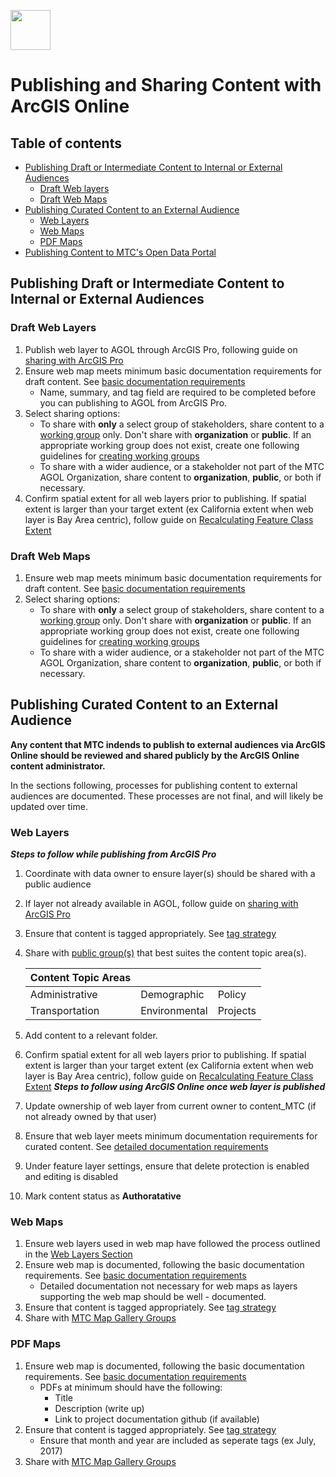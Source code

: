 
<a href="url"><img src="http://gis.mtc.ca.gov/mtcimages/mtcgisLogo.png" align="top" height="64" width="64" ></a>

# Publishing and Sharing Content with ArcGIS Online

## Table of contents

- [Publishing Draft or Intermediate Content to Internal or External Audiences](#publishing-draft-or-intermediate-content-to-internal-or-external-audiences)
  - [Draft Web layers](#draft-web-maps)
  - [Draft Web Maps](#draft-web-maps)
- [Publishing Curated Content to an External Audience](#publishing-curated-content-to-an-external-audience)
  - [Web Layers](#web-layers)
  - [Web Maps](#web-maps)
  - [PDF Maps](#pdf-maps)
- [Publishing Content to MTC's Open Data Portal](opendata/openDataSite.md)

## Publishing Draft or Intermediate Content to Internal or External Audiences

### Draft Web Layers

1. Publish web layer to AGOL through ArcGIS Pro, following guide on [sharing with ArcGIS Pro](AGOL-Technical-Resources.md#publishing-web-layers-to-agol-with-arcgis-pro)
2. Ensure web map meets minimum basic documentation requirements for draft content. See [basic documentation requirements](Documentation.md#basic-documentation) 
    - Name, summary, and tag field are required to be completed before you can publishing to AGOL from ArcGIS Pro.
3. Select sharing options:  
    - To share with **only** a select group of stakeholders, share content to a [working group](Creating-Groups.md#create-working-groups) only. Don't share with **organization** or **public**. If an appropriate working group does not exist, create one following guidelines for [creating working groups](Creating-Groups.md#create-working-groups) 
    - To share with a wider audience, or a stakeholder not part of the MTC AGOL Organization, share content to **organization**, **public**, or both if necessary. 
4. Confirm spatial extent for all web layers prior to publishing. If spatial extent is larger than your target extent (ex California extent when web layer is Bay Area centric), follow guide on [Recalculating Feature Class Extent](AGOL-Technical-Resources.md#recalculate-feature-class-extent) 

### Draft Web Maps 

1. Ensure web map meets minimum basic documentation requirements for draft content. See [basic documentation requirements](Documentation.md#basic-documentation)
2. Select sharing options:  
    - To share with **only** a select group of stakeholders, share content to a [working group](Creating-Groups.md#create-working-groups) only. Don't share with **organization** or **public**. If an appropriate working group does not exist, create one following guidelines for [creating working groups](Creating-Groups.md#create-working-groups) 
    - To share with a wider audience, or a stakeholder not part of the MTC AGOL Organization, share content to **organization**, **public**, or both if necessary. 

## Publishing Curated Content to an External Audience

**Any content that MTC indends to publish to external audiences via ArcGIS Online should be reviewed and shared publicly by the ArcGIS Online content administrator.**    

In the sections following, processes for publishing content to external audiences are documented. These processes are not final, and will likely be updated over time.

### Web Layers

***Steps to follow while publishing from ArcGIS Pro***
1. Coordinate with data owner to ensure layer(s) should be shared with a public audience
2. If layer not already available in AGOL, follow guide on [sharing with ArcGIS Pro](AGOL-Technical-Resources.md#publishing-web-layers-to-agol-with-arcgis-pro)
3. Ensure that content is tagged appropriately. See [tag strategy](https://mtcdrive.app.box.com/file/198480762097)
4. Share with [public group(s)](Creating-Groups.md#create-broadcast-groups) that best suites the content topic area(s). 

   | Content Topic Areas  |               |          |
   |----------------------|---------------|----------|
   | Administrative       | Demographic   | Policy   |
   | Transportation       | Environmental | Projects |
5. Add content to a relevant folder. 
6. Confirm spatial extent for all web layers prior to publishing. If spatial extent is larger than your target extent (ex California extent when web layer is Bay Area centric), follow guide on [Recalculating Feature Class Extent](AGOL-Technical-Resources.md#recalculate-feature-class-extent) 
***Steps to follow using ArcGIS Online once web layer is published***
7. Update ownership of web layer from current owner to content_MTC (if not already owned by that user)
8. Ensure that web layer meets minimum documentation requirements for curated content. See [detailed documentation requirements](Documentation.md##basic-documentation)
9.  Under feature layer settings, ensure that delete protection is enabled and editing is disabled 
10. Mark content status as **Authoratative**

### Web Maps

1. Ensure web layers used in web map have followed the process outlined in the [Web Layers Section](#web-layers)
2. Ensure web map is documented, following the basic documentation requirements. See [basic documentation requirements](Documentation.md#basic-documentation)
    - Detailed documentation not necessary for web maps as layers supporting the web map should be well - documented.
3. Ensure that content is tagged appropriately. See [tag strategy](https://mtcdrive.app.box.com/file/198480762097)
4. Share with [MTC Map Gallery Groups](http://mtc.maps.arcgis.com/home/group.html?id=4bb2944ff35348c3847859b48d28336d#overview)

### PDF Maps

1. Ensure web map is documented, following the basic documentation requirements. See [basic documentation requirements](Documentation.md#basic-documentation)
   - PDFs at minimum should have the following: 
     - Title 
     - Description (write up)
     - Link to project documentation github (if available) 
2. Ensure that content is tagged appropriately. See [tag strategy](https://mtcdrive.app.box.com/file/198480762097)
   - Ensure that month and year are included as seperate tags (ex July, 2017)
3. Share with [MTC Map Gallery Groups](http://mtc.maps.arcgis.com/home/group.html?id=4bb2944ff35348c3847859b48d28336d#overview)


